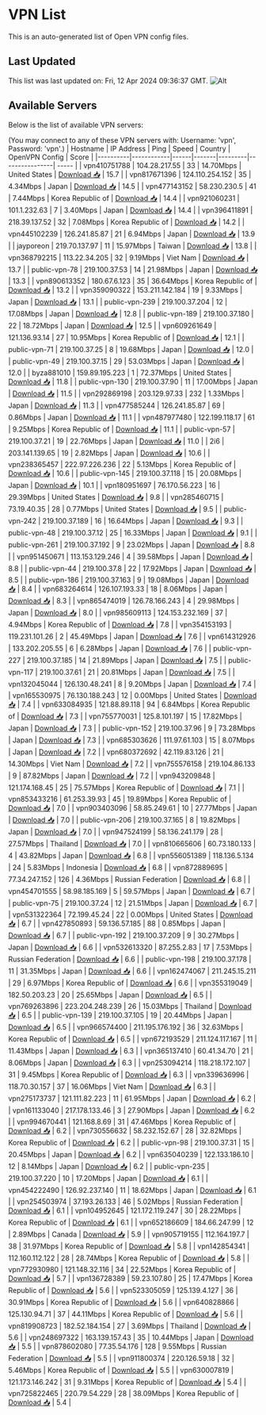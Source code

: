# VPN List

This is an auto-generated list of Open VPN config files.

## Last Updated

This list was last updated on: Fri, 12 Apr 2024 09:36:37 GMT.
![Alt](https://repobeats.axiom.co/api/embed/186b98318ef1479477931607c1ad7d823f12451f.svg "Repobeats analytics image")

## Available Servers

Below is the list of available VPN servers:

(You may connect to any of these VPN servers with: Username: 'vpn', Password: 'vpn'.)
| Hostname | IP Address | Ping | Speed | Country | OpenVPN Config | Score |
|----------|------------|------|-------|---------|----------------| ----- |
| vpn410751788 | 104.28.217.55 | 33 | 14.70Mbps | United States | [Download 📥](./configs/server_0_US.ovpn) | 15.7 |
| vpn817671396 | 124.110.254.152 | 35 | 4.34Mbps | Japan | [Download 📥](./configs/server_1_JP.ovpn) | 14.5 |
| vpn477143152 | 58.230.230.5 | 41 | 7.44Mbps | Korea Republic of | [Download 📥](./configs/server_2_KR.ovpn) | 14.4 |
| vpn921060231 | 101.1.232.63 | 7 | 3.40Mbps | Japan | [Download 📥](./configs/server_3_JP.ovpn) | 14.4 |
| vpn396411891 | 218.39.137.52 | 32 | 7.08Mbps | Korea Republic of | [Download 📥](./configs/server_4_KR.ovpn) | 14.2 |
| vpn445102239 | 126.241.85.87 | 21 | 6.94Mbps | Japan | [Download 📥](./configs/server_5_JP.ovpn) | 13.9 |
| jayporeon | 219.70.137.97 | 11 | 15.97Mbps | Taiwan | [Download 📥](./configs/server_6_TW.ovpn) | 13.8 |
| vpn368792215 | 113.22.34.205 | 32 | 9.19Mbps | Viet Nam | [Download 📥](./configs/server_7_VN.ovpn) | 13.7 |
| public-vpn-78 | 219.100.37.53 | 14 | 21.98Mbps | Japan | [Download 📥](./configs/server_8_JP.ovpn) | 13.3 |
| vpn890613352 | 180.67.6.123 | 35 | 36.64Mbps | Korea Republic of | [Download 📥](./configs/server_9_KR.ovpn) | 13.2 |
| vpn359090322 | 153.211.142.184 | 19 | 9.33Mbps | Japan | [Download 📥](./configs/server_10_JP.ovpn) | 13.1 |
| public-vpn-239 | 219.100.37.204 | 12 | 17.08Mbps | Japan | [Download 📥](./configs/server_11_JP.ovpn) | 12.8 |
| public-vpn-189 | 219.100.37.180 | 22 | 18.72Mbps | Japan | [Download 📥](./configs/server_12_JP.ovpn) | 12.5 |
| vpn609261649 | 121.136.93.14 | 27 | 10.95Mbps | Korea Republic of | [Download 📥](./configs/server_13_KR.ovpn) | 12.1 |
| public-vpn-71 | 219.100.37.25 | 8 | 19.68Mbps | Japan | [Download 📥](./configs/server_14_JP.ovpn) | 12.0 |
| public-vpn-49 | 219.100.37.15 | 29 | 53.03Mbps | Japan | [Download 📥](./configs/server_15_JP.ovpn) | 12.0 |
| byza881010 | 159.89.195.223 | 1 | 72.37Mbps | United States | [Download 📥](./configs/server_16_US.ovpn) | 11.8 |
| public-vpn-130 | 219.100.37.90 | 11 | 17.00Mbps | Japan | [Download 📥](./configs/server_17_JP.ovpn) | 11.5 |
| vpn292869198 | 203.129.97.33 | 232 | 1.33Mbps | Japan | [Download 📥](./configs/server_18_JP.ovpn) | 11.3 |
| vpn477585244 | 126.241.85.87 | 69 | 0.86Mbps | Japan | [Download 📥](./configs/server_19_JP.ovpn) | 11.1 |
| vpn487977480 | 122.199.118.17 | 61 | 9.25Mbps | Korea Republic of | [Download 📥](./configs/server_20_KR.ovpn) | 11.1 |
| public-vpn-57 | 219.100.37.21 | 19 | 22.76Mbps | Japan | [Download 📥](./configs/server_21_JP.ovpn) | 11.0 |
| 2i6 | 203.141.139.65 | 19 | 2.82Mbps | Japan | [Download 📥](./configs/server_22_JP.ovpn) | 10.6 |
| vpn238365457 | 222.97.226.236 | 22 | 5.13Mbps | Korea Republic of | [Download 📥](./configs/server_23_KR.ovpn) | 10.6 |
| public-vpn-145 | 219.100.37.118 | 15 | 20.08Mbps | Japan | [Download 📥](./configs/server_24_JP.ovpn) | 10.1 |
| vpn180951697 | 76.170.56.223 | 16 | 29.39Mbps | United States | [Download 📥](./configs/server_25_US.ovpn) | 9.8 |
| vpn285460715 | 73.19.40.35 | 28 | 0.77Mbps | United States | [Download 📥](./configs/server_26_US.ovpn) | 9.5 |
| public-vpn-242 | 219.100.37.189 | 16 | 16.64Mbps | Japan | [Download 📥](./configs/server_27_JP.ovpn) | 9.3 |
| public-vpn-48 | 219.100.37.12 | 25 | 16.33Mbps | Japan | [Download 📥](./configs/server_28_JP.ovpn) | 9.1 |
| public-vpn-261 | 219.100.37.192 | 9 | 23.02Mbps | Japan | [Download 📥](./configs/server_29_JP.ovpn) | 8.8 |
| vpn951450671 | 113.153.129.246 | 4 | 39.58Mbps | Japan | [Download 📥](./configs/server_30_JP.ovpn) | 8.8 |
| public-vpn-44 | 219.100.37.8 | 22 | 17.92Mbps | Japan | [Download 📥](./configs/server_31_JP.ovpn) | 8.5 |
| public-vpn-186 | 219.100.37.163 | 9 | 19.08Mbps | Japan | [Download 📥](./configs/server_32_JP.ovpn) | 8.4 |
| vpn683264614 | 126.107.193.33 | 18 | 8.06Mbps | Japan | [Download 📥](./configs/server_33_JP.ovpn) | 8.3 |
| vpn865474019 | 126.78.166.243 | 4 | 29.98Mbps | Japan | [Download 📥](./configs/server_34_JP.ovpn) | 8.0 |
| vpn985609113 | 124.153.232.169 | 37 | 4.94Mbps | Korea Republic of | [Download 📥](./configs/server_35_KR.ovpn) | 7.8 |
| vpn354153193 | 119.231.101.26 | 2 | 45.49Mbps | Japan | [Download 📥](./configs/server_36_JP.ovpn) | 7.6 |
| vpn614312926 | 133.202.205.55 | 6 | 6.28Mbps | Japan | [Download 📥](./configs/server_37_JP.ovpn) | 7.6 |
| public-vpn-227 | 219.100.37.185 | 14 | 21.89Mbps | Japan | [Download 📥](./configs/server_38_JP.ovpn) | 7.5 |
| public-vpn-117 | 219.100.37.61 | 21 | 20.81Mbps | Japan | [Download 📥](./configs/server_39_JP.ovpn) | 7.5 |
| vpn132045044 | 126.130.48.241 | 8 | 9.20Mbps | Japan | [Download 📥](./configs/server_40_JP.ovpn) | 7.4 |
| vpn165530975 | 76.130.188.243 | 12 | 0.00Mbps | United States | [Download 📥](./configs/server_41_US.ovpn) | 7.4 |
| vpn633084935 | 121.88.89.118 | 94 | 6.84Mbps | Korea Republic of | [Download 📥](./configs/server_42_KR.ovpn) | 7.3 |
| vpn755770031 | 125.8.101.197 | 15 | 17.82Mbps | Japan | [Download 📥](./configs/server_43_JP.ovpn) | 7.3 |
| public-vpn-152 | 219.100.37.96 | 9 | 73.28Mbps | Japan | [Download 📥](./configs/server_44_JP.ovpn) | 7.3 |
| vpn685303626 | 111.97.61.103 | 15 | 8.07Mbps | Japan | [Download 📥](./configs/server_45_JP.ovpn) | 7.2 |
| vpn680372692 | 42.119.83.126 | 21 | 14.30Mbps | Viet Nam | [Download 📥](./configs/server_46_VN.ovpn) | 7.2 |
| vpn755576158 | 219.104.86.133 | 9 | 87.82Mbps | Japan | [Download 📥](./configs/server_47_JP.ovpn) | 7.2 |
| vpn943209848 | 121.174.168.45 | 25 | 75.57Mbps | Korea Republic of | [Download 📥](./configs/server_48_KR.ovpn) | 7.1 |
| vpn853433216 | 61.253.39.93 | 45 | 19.89Mbps | Korea Republic of | [Download 📥](./configs/server_49_KR.ovpn) | 7.0 |
| vpn903403096 | 58.85.249.61 | 10 | 27.77Mbps | Japan | [Download 📥](./configs/server_50_JP.ovpn) | 7.0 |
| public-vpn-206 | 219.100.37.165 | 8 | 19.82Mbps | Japan | [Download 📥](./configs/server_51_JP.ovpn) | 7.0 |
| vpn947524199 | 58.136.241.179 | 28 | 27.57Mbps | Thailand | [Download 📥](./configs/server_52_TH.ovpn) | 7.0 |
| vpn810665606 | 60.73.180.133 | 4 | 43.82Mbps | Japan | [Download 📥](./configs/server_53_JP.ovpn) | 6.8 |
| vpn556051389 | 118.136.5.134 | 24 | 5.83Mbps | Indonesia | [Download 📥](./configs/server_54_ID.ovpn) | 6.8 |
| vpn872889695 | 77.34.247.152 | 126 | 4.36Mbps | Russian Federation | [Download 📥](./configs/server_55_RU.ovpn) | 6.8 |
| vpn454701555 | 58.98.185.169 | 5 | 59.57Mbps | Japan | [Download 📥](./configs/server_56_JP.ovpn) | 6.7 |
| public-vpn-75 | 219.100.37.24 | 12 | 21.51Mbps | Japan | [Download 📥](./configs/server_57_JP.ovpn) | 6.7 |
| vpn531322364 | 72.199.45.24 | 22 | 0.00Mbps | United States | [Download 📥](./configs/server_58_US.ovpn) | 6.7 |
| vpn427850893 | 59.136.57.185 | 88 | 0.85Mbps | Japan | [Download 📥](./configs/server_59_JP.ovpn) | 6.7 |
| public-vpn-192 | 219.100.37.209 | 9 | 30.27Mbps | Japan | [Download 📥](./configs/server_60_JP.ovpn) | 6.6 |
| vpn532613320 | 87.255.2.83 | 17 | 7.53Mbps | Russian Federation | [Download 📥](./configs/server_61_RU.ovpn) | 6.6 |
| public-vpn-198 | 219.100.37.178 | 11 | 31.35Mbps | Japan | [Download 📥](./configs/server_62_JP.ovpn) | 6.6 |
| vpn162474067 | 211.245.15.211 | 29 | 6.97Mbps | Korea Republic of | [Download 📥](./configs/server_63_KR.ovpn) | 6.6 |
| vpn355319049 | 182.50.203.23 | 20 | 25.65Mbps | Japan | [Download 📥](./configs/server_64_JP.ovpn) | 6.5 |
| vpn769263896 | 223.204.248.239 | 26 | 15.03Mbps | Thailand | [Download 📥](./configs/server_65_TH.ovpn) | 6.5 |
| public-vpn-139 | 219.100.37.105 | 19 | 20.44Mbps | Japan | [Download 📥](./configs/server_66_JP.ovpn) | 6.5 |
| vpn966574400 | 211.195.176.192 | 36 | 32.63Mbps | Korea Republic of | [Download 📥](./configs/server_67_KR.ovpn) | 6.5 |
| vpn672193529 | 211.124.117.167 | 11 | 11.43Mbps | Japan | [Download 📥](./configs/server_68_JP.ovpn) | 6.3 |
| vpn365137410 | 60.41.34.70 | 21 | 8.06Mbps | Japan | [Download 📥](./configs/server_69_JP.ovpn) | 6.3 |
| vpn253094214 | 118.218.172.107 | 31 | 9.45Mbps | Korea Republic of | [Download 📥](./configs/server_70_KR.ovpn) | 6.3 |
| vpn339636996 | 118.70.30.157 | 37 | 16.06Mbps | Viet Nam | [Download 📥](./configs/server_71_VN.ovpn) | 6.3 |
| vpn275173737 | 121.111.82.223 | 11 | 61.95Mbps | Japan | [Download 📥](./configs/server_72_JP.ovpn) | 6.2 |
| vpn161133040 | 217.178.133.46 | 3 | 27.90Mbps | Japan | [Download 📥](./configs/server_73_JP.ovpn) | 6.2 |
| vpn994670441 | 121.168.8.69 | 31 | 47.46Mbps | Korea Republic of | [Download 📥](./configs/server_74_KR.ovpn) | 6.2 |
| vpn730556632 | 58.232.152.67 | 28 | 32.82Mbps | Korea Republic of | [Download 📥](./configs/server_75_KR.ovpn) | 6.2 |
| public-vpn-98 | 219.100.37.31 | 15 | 20.45Mbps | Japan | [Download 📥](./configs/server_76_JP.ovpn) | 6.2 |
| vpn635040239 | 122.133.186.10 | 12 | 8.14Mbps | Japan | [Download 📥](./configs/server_77_JP.ovpn) | 6.2 |
| public-vpn-235 | 219.100.37.220 | 10 | 17.20Mbps | Japan | [Download 📥](./configs/server_78_JP.ovpn) | 6.1 |
| vpn454222490 | 126.92.237.140 | 11 | 18.62Mbps | Japan | [Download 📥](./configs/server_79_JP.ovpn) | 6.1 |
| vpn254503974 | 37.193.26.133 | 46 | 5.02Mbps | Russian Federation | [Download 📥](./configs/server_80_RU.ovpn) | 6.1 |
| vpn104952645 | 121.172.119.247 | 30 | 28.22Mbps | Korea Republic of | [Download 📥](./configs/server_81_KR.ovpn) | 6.1 |
| vpn652186609 | 184.66.247.99 | 12 | 2.89Mbps | Canada | [Download 📥](./configs/server_82_CA.ovpn) | 5.9 |
| vpn905719155 | 112.164.197.7 | 38 | 31.97Mbps | Korea Republic of | [Download 📥](./configs/server_83_KR.ovpn) | 5.8 |
| vpn142854341 | 112.160.112.122 | 28 | 28.74Mbps | Korea Republic of | [Download 📥](./configs/server_84_KR.ovpn) | 5.8 |
| vpn772930980 | 121.148.32.116 | 34 | 22.52Mbps | Korea Republic of | [Download 📥](./configs/server_85_KR.ovpn) | 5.7 |
| vpn136728389 | 59.23.107.80 | 25 | 17.47Mbps | Korea Republic of | [Download 📥](./configs/server_86_KR.ovpn) | 5.6 |
| vpn523305059 | 125.139.4.127 | 36 | 30.91Mbps | Korea Republic of | [Download 📥](./configs/server_87_KR.ovpn) | 5.6 |
| vpn640828866 | 125.130.94.71 | 37 | 44.11Mbps | Korea Republic of | [Download 📥](./configs/server_88_KR.ovpn) | 5.6 |
| vpn819908723 | 182.52.184.154 | 27 | 3.69Mbps | Thailand | [Download 📥](./configs/server_89_TH.ovpn) | 5.6 |
| vpn248697322 | 163.139.157.43 | 35 | 10.44Mbps | Japan | [Download 📥](./configs/server_90_JP.ovpn) | 5.5 |
| vpn878602080 | 77.35.54.176 | 128 | 9.55Mbps | Russian Federation | [Download 📥](./configs/server_91_RU.ovpn) | 5.5 |
| vpn911800374 | 220.126.59.18 | 32 | 5.46Mbps | Korea Republic of | [Download 📥](./configs/server_92_KR.ovpn) | 5.5 |
| vpn630007819 | 121.173.146.242 | 31 | 9.31Mbps | Korea Republic of | [Download 📥](./configs/server_93_KR.ovpn) | 5.4 |
| vpn725822465 | 220.79.54.229 | 28 | 38.09Mbps | Korea Republic of | [Download 📥](./configs/server_94_KR.ovpn) | 5.4 |
